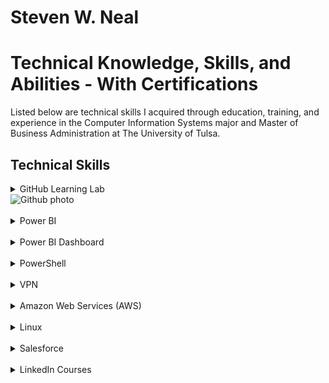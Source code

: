 <h1>Steven W. Neal</h1>
<h1>Technical Knowledge, Skills, and Abilities - With Certifications</h1>

Listed below are technical skills I acquired through education, training, and experience in the Computer Information Systems major and Master of Business Administration at The University of Tulsa.

<h2>Technical Skills</h2>
<details><summary>GitHub Learning Lab</summary>
<br>
<ul>
<li>Fundamentals of distributed version control including creating, reviewing and approving pull requests.
<li>An introduction to source code management including task management, bug tracking and documentation.
<li>The use of Markdown and HTML to format webpages in order to display items held in Github repositories.
<li>Review of workflow management including workflow automation through GitHub Apps and workflow security.
</ul>
I completed the following courses in the <a href="https://lab.github.com/courses">GitHub Learning Lab</a>. These courses taught me how to stand up static pages, create and manage pull requests, facilitate collaboration, and more. 
<br>
  
<h4>Courses:</h4>
<ul>
<li>First Day on GitHub</li>
<li>First Week on GitHub</li>
<li>Introduction to GitHub</li>
<li>Communicating using Markdown</li>
<li>Introduction to HTML</li>
<li>GitHub Pages</li>
<li>Managing merge conflicts</li>
<li>Community Starter Kit</li>
<li>Uploading your project to GitHub</li>
<li>Getting started with GitHub Apps</li>
<li>Migrating your repository to GitHub</li>
<li>Reviewing pull requests</li>
<li>Securing your workflows</li>
<li>Create a release based workflow</li>
</ul>
<br>
</details>
<img src="SNGithubPhoto.png" alt="Github photo">
<br>
</details>
<br>


<details><summary>Power BI</summary>
<br>
</ul>
<li>Importing datasets, defining data relationships, and editing queries.
<li>Creating dynamic visualizations on customizable reports and dashboards.
<li>Connecting to external data sources such as SQL on Azure and leveraging the capabilites of ESRI ArcGIS and R.
<li>Configuring visualizations to be shared and consumed across multiple platforms.
</ul>

I auditted the <a href="https://www.edx.org/course/analyzing-and-visualizing-data-with-power-bi-0">Analyzing and Visualizing Data with Power BI</a> course on edX and completed the following courses. These courses taught me how to input data, add and modify elements on a dashboard, and transform and interpret different kinds of data. 
<br>
  
<h4>Courses:</h4> 
<ul>
<li>Power BI Desktop Data Transformations</li>
<li>Power BI Desktop Modelling</li>
<li>Power BI Desktop Visualization</li>
<li>Power BI Service</li>
<li>Working with Excel</li>
<li>Direct Connectivity</li>
<li>Developer API</li>
<li>Mobile App</li>
</ul>
<br>
<img src="SNPowerBI.png" alt="Power BI photo">
<br>
</details>
<br>


<details><summary>Power BI Dashboard</summary>
<br>
Using the knowledge I gained from completing the Power BI edX course, I created a dashboard using the <a href="https://docs.microsoft.com/en-us/power-bi/sample-human-resources">Human Resources sample data</a> provided by Microsoft. Click the following link to watch a demonstration of my Power BI dashboard: <a href="https://github.com/steven-neal/TechnicalResume/blob/master/PowerBI%20Demonstration.mp4?raw=true">Steve Neal Human Resources Dashboard</a>
<br>
<img src="SNPowerBIDashboard.png" alt="Power BI dashboard photo">
<br>
</details>
<br>


<details><summary>PowerShell</summary>
<br>
Formatting basic powershell commands for basic system management including an understanding of execution permissions and the powershell help system. Constructing pipelines, variables and arrays to store outputs be used in other commands. Introduction to scripting and process automation for system administration.
<br>
  
<ul>
<li>Installing Windows Management Framework 5
<li>Running commands (cmdlets)
<li>Discovering commands
<li>Understanding cmdlet syntax
<li>Resolving terse commands
<li>Finding and using local modules
<li>Working with files, printers, CSVs, and XML in the pipeline
<li>Selecting, sorting, and filtering object data
<li>Creating scripts
<li>Automating tasks
<li>Using PowerShell remoting
</ul>

Using the knowledge I gained from completing the PowerShell course, I created a....  
<a href="https://github.com/steven-neal/TechnicalResume/raw/master/SNPowerShell.pdf">Placeholder 1</a>. 
Click the following link to watch a demonstration of my PowerShell: <a href="https://PLACEHOLDER.HERE">Steve Neal Placeholder 2</a>
<br>
<img src="https://github.com/steven-neal/TechnicalResume/blob/master/SNPowerShell.pdf" alt="PowerShell photo">
<br>
</details>

<br>



<details><summary>VPN</summary>
<br>
I configured my own IPSEC VPN in the cloud using the <a href="https://github.com/trailofbits/algo">Algo VPN</a> Ansible scripts provided by Trail of Bits. With the help of this tutorial, I successfully deployed the Algo server, configured the VPN clients, set up an SSH tunnel, and added and removed users. 
<br>
<img src="SNAlgo.png" alt="Algo VPN photo"> 
<br>
</details>
<br>


<details><summary>Amazon Web Services (AWS)</summary>
<br>
<ul>
<li>Introduction to cloud concepts including exposure to feature sets available on the AWS platform.
<li>The benefits cost savings of moving to a AWS cloud environment with concepts such as: pay-as-you-go and elimination of large up-front capital needs.
<li>AWS’s ability to provide reliable and scalability platforms with built in redundancies to support business continuity efforts.
<li>A review of the shared responsibility model for AWS security.
</ul>
  
<br>
I completed the AWS Essentials - NEW course on <a href="https://linuxacademy.com/">Linux Academy</a>. These courses provided me with an introduction to Amazon's Identity Access Management, Elastic Compute Cloud, database services, Simple Notification System, Elastic Load Balancers, Auto Scaling, and Route 53. 
<br>

<h4>Topics:</h4>
<ul>
  <li>AWS Essentials</li>
  <li>Managing AWS Access with Users, Groups, and Roles</li>
  <li>Identity and Access Management (IAM)</li>
  <li>Networking Services and Connectivity</li>
  <li>Virtual Private Cloud (VPC)</li>
  <li>Compute Services</li>
  <li>Elastic Cloud Compute (EC2)</li>
  <li>Storage Services</li>
  <li>Database Services</li>
  <li>Monitoring, Alerts, and Notifications</li>
  <li>Simple Notification Service (SNS)</li>
  <li>Load Balancing, Elasticity, and Scalability</li>
  <li>Elastic Load Balancer (ELB)</li>
  <li>Auto Scaling</li>
  <li>Route 53</li>
  <li>Serverless Computing - Lambda</li>
</ul>
<br>
<img src="CertificateOfCompletion_AWS_Essentials.pdf" alt="AWS Certificate">
<br>
</details>
<br>


<details><summary>Linux</summary>
<br>
Introduction to the ubuntu Linux distribution including managing file systems, directories, permissions, & basic scripting.
<br>
I completed the LPI Linux Essentials course on <a href="https://linuxacademy.com/">Linux Academy</a>. These courses gave me an introduction to the Linux operating system and the Linux kernel, as well as the Linux command line syntax. 
<br>

<h4>Topics:</h4>
<ul>
<li>The Linux Community and a Career in Open Source</li>
<li>Linux Evolution and Popular Operating Systems</li>
<li>How to Access a Linux Installation</li>
<li>Major Open Source Applications</li>  
<li>Understanding Open Source Software and Licensing</li> 
<li>ICT Skills and Working in Linux</li>
<li>Command Line Basics</li> 
<li>Using Directories and Listing Files</li> 
<li>Archiving Files on the Command Line</li> 
<li>Searching and Extracting Data from Files</li> 
<li>Turning Commands into a Script</li>
<li>The Linux Operating System</li>
<li>Security and File Permissions</li>
<li>Basic Security and Identifying User Groups</li>
<li>Creating Users and Groups</li> 
<li>Managing File Permissions and Ownership</li> 
<li>Special Directories and Files</li> 
</ul>

<h4> Certificate: </h4>
LPI Linux Essentials Course Completion Certificate:
<img src="SNLPICertificate.pdf" alt="LPI Linux Essentials Course Completion">
<br>
</details>
<br>

<details><summary>Salesforce</summary>
<br>
Admin Beginner course on Salesforce.
<br>
I completed the Admin Beginner course on <a href="https://trailhead.salesforce.com/en/content/learn/trails/force_com_admin_beginner/">Salesforce Trailhead</a>. This course gave me an introduction to the Salesforce platform, by learning the basics of customizing Salesforce. 
<br>

<h4>Topics:</h4>
<ul>
<li>Salesforce Platform Basics</li>
<li>Data Modeling</li>
<li>Data Management</li>
<li>Lightning Experience Customization</li>  
<li>Salesforce Mobile App Customization</li> 
<li>Reports and Dashboards for Lightning Experiene</li>
</ul>

<h4> Certificate: </h4>
Salesforce Admin Beginner Course Completion:
<img src="SalesForce.png" alt="Salesforce Admin Beginner Course Completion">
<br>
</details>
<br>

<details><summary>LinkedIn Courses</summary>
<br>
I completed the following courses on <a href="https://www.linkedin.com/learning/">LinkedIn Learning</a>. These courses gave me an introduction to several relevant topics. 
<br>

<h4>Topics:</h4>
<ul>
<li>PowerShell 5 Essential Training</li>
<li>Business Analyst and Project Manager Collaboration</li>
<li>Project Management Foundations: Leading Projects</li>
<li>Strategic Thinking</li>
<li>Business Analysis Foundations</li>  
<li>Professional Networking</li> 
<li>Learning Data Analytics</li>
</ul>

<h4> Certificate: </h4>
Course Completion Certificates (Pending):
<br>
</details>
<br>
